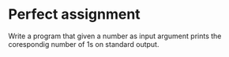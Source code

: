 # Perfect assignment

Write a program that given a number as input argument prints the corespondig number of 1s on standard output.


